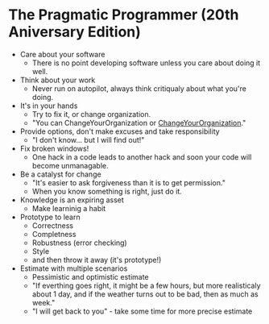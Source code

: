 # The Pragmatic Programmer (20th Aniversary Edition)

- Care about your software
  - There is no point developing software unless you care about doing it well.
- Think about your work
  - Never run on autopilot, always think critiqualy about what you're doing.
- It's in your hands
  - Try to fix it, or change organization.
  - "You can ChangeYourOrganization or [ChangeYourOrganization](https://wiki.c2.com/?ChangeYourOrganization)."
- Provide options, don't make excuses and take responsibility
  - "I don't know... but I will find out!"
- Fix broken windows!
  - One hack in a code leads to another hack and soon your code will become unmanagable.
- Be a catalyst for change
  - "It's easier to ask forgiveness than it is to get permission."
  - When you know something is right, just do it.
- Knowledge is an expiring asset
  - Make learninig a habit
- Prototype to learn
  - Correctness
  - Completness
  - Robustness (error checking)
  - Style
  - and then throw it away (it's prototype!)
- Estimate with multiple scenarios
  - Pessimistic and optimistic estimate
  - "If everthing goes right, it might be a few hours, but more realisticaly about 1 day, and if the weather turns out to be bad, then as much as week."
  - "I will get back to you" - take some time for more precise estimate
